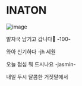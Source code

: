 # INATON


![image](https://user-images.githubusercontent.com/101968934/206655080-7c39e569-bbff-4211-9ab8-0b44ecf2fdd0.png)


발자국 남기고 갑니다🐾 -100-

와아 신기하다 -jh
세원

오늘 점심 뭐 드시나요 -jasmin-

 내일 두시 달콤한 거짓말에서 
